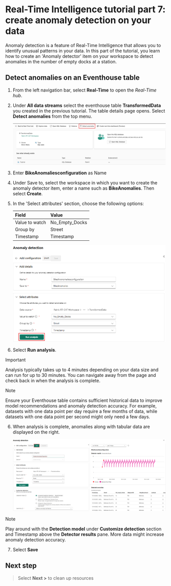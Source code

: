 # Real-Time Intelligence tutorial part 7: create anomaly detection on your data

Anomaly detection is a feature of Real-Time Intelligence that allows you to identify unusual patterns in your data. In this part of the tutorial, you learn how to create an 'Anomaly detector' item on your workspace to detect anomalies in the number of empty docks at a station.

## Detect anomalies on an Eventhouse table

1. From the left navigation bar, select **Real-Time** to open the *Real-Time hub*.
2. Under **All data streams** select the eventhouse table **TransformedData** you created in the previous tutorial. The table details page opens. Select **Detect anomalies** from the top menu.

    ![Screenshot of eventhouse table details page and detect anomalies selected.](media/detect-anomalies.png)

3. Enter **BikeAnomaliesconfiguration** as Name
4. Under Save to, select the workspace in which you want to create the anomaly detector item, enter a name such as **BikeAnomalies**. Then select **Create**.
5. In the 'Select attributes' section, choose the following options:


    | Field | Value |
    | --- | --- |
    | Value to watch | No_Empty_Docks |
    | Group by | Street|
    | Timestamp | Timestamp |  

    ![Screenshot of anomaly configuration pane](media/anomaly-configuration.png)

5. Select **Run analysis**.

> [!IMPORTANT]
> Analysis typically takes up to 4 minutes depending on your data size and can run for up to 30 minutes. You can navigate away from the page and check back in when the analysis is complete.

> [!NOTE]
> Ensure your Eventhouse table contains sufficient historical data to improve model recommendations and anomaly detection accuracy. For example, datasets with one data point per day require a few months of data, while datasets with one data point per second might only need a few days.

6. When analysis is complete, anomalies along with tabular data are displayed on the right. 

    ![Screenshot of completed anomaly detection](media/anomalies-detected.png)

> [!NOTE]
> Play around with the **Detection model** under **Customize detection** section and Timestamp above the **Detector results** pane. More data might increase anomaly detection accuracy.

7. Select **Save**

## Next step

> Select **Next >** to clean up resources
